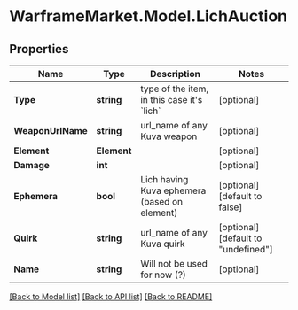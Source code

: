# WarframeMarket.Model.LichAuction

## Properties

Name | Type | Description | Notes
------------ | ------------- | ------------- | -------------
**Type** | **string** | type of the item, in this case it&#39;s &#x60;lich&#x60; | [optional] 
**WeaponUrlName** | **string** | url_name of any Kuva weapon | [optional] 
**Element** | **Element** |  | [optional] 
**Damage** | **int** |  | [optional] 
**Ephemera** | **bool** | Lich having Kuva ephemera (based on element) | [optional] [default to false]
**Quirk** | **string** | url_name of any Kuva quirk | [optional] [default to "undefined"]
**Name** | **string** | Will not be used for now (?) | [optional] 

[[Back to Model list]](../README.md#documentation-for-models) [[Back to API list]](../README.md#documentation-for-api-endpoints) [[Back to README]](../README.md)

